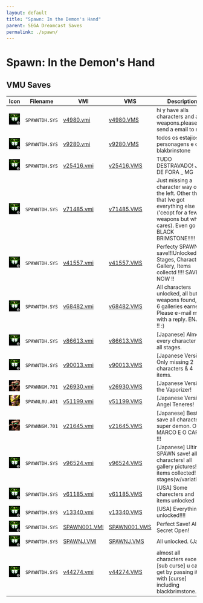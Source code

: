 ```yaml
---
layout: default
title: "Spawn: In the Demon's Hand"
parent: SEGA Dreamcast Saves
permalink: ./spawn/
---
```

# Spawn: In the Demon's Hand

## VMU Saves

| Icon | Filename | VMI | VMS | Description |
|------|----------|-----|-----|-------------|
| ![Spawn: In the Demon's Hand](../icons/SPAWNTDH.SYS.GIF) | `SPAWNTDH.SYS` | [v4980.vmi](v4980.vmi) | [v4980.VMS](v4980.VMS) | hi y have alls characters and all weapons.please send a email to me.   |
| ![Spawn: In the Demon's Hand](../icons/SPAWNTDH.SYS.GIF) | `SPAWNTDH.SYS` | [v9280.vmi](v9280.vmi) | [v9280.VMS](v9280.VMS) | todos os estajios personagens e o blakbrinstone  |
| ![Spawn: In the Demon's Hand](../icons/SPAWNTDH.SYS.GIF) | `SPAWNTDH.SYS` | [v25416.vmi](v25416.vmi) | [v25416.VMS](v25416.VMS) | TUDO DESTRAVADO! JUIZ DE FORA _ MG  |
| ![Spawn: In the Demon's Hand](../icons/SPAWNTDH.SYS.GIF) | `SPAWNTDH.SYS` | [v71485.vmi](v71485.vmi) | [v71485.VMS](v71485.VMS) | Just missing a character way out in the left. Other than that Ive got everything else ('ceopt for a few weapons but who cares). Even go BLACK BRIMSTONE!!!!!  |
| ![Spawn: In the Demon's Hand](../icons/SPAWNTDH.SYS.GIF) | `SPAWNTDH.SYS` | [v41557.vmi](v41557.vmi) | [v41557.VMS](v41557.VMS) | Perfecty SPAWN save!!!Unlocked All Stages, Characters, Gallery, Items collectd !!!! SAVE NOW !!  |
| ![Spawn: In the Demon's Hand](../icons/SPAWNTDH.SYS.GIF) | `SPAWNTDH.SYS` | [v68482.vmi](v68482.vmi) | [v68482.VMS](v68482.VMS) | All characters unlocked, all but 8 weapons found, and 6 galleries earned.  Please e-mail me with a reply. ENJOY !!  :)  |
| ![Spawn: In the Demon's Hand](../icons/SPAWNTDH.SYS.GIF) | `SPAWNTDH.SYS` | [v86613.vmi](v86613.vmi) | [v86613.VMS](v86613.VMS) | [Japanese] Almost every character and all stages.  |
| ![Spawn: In the Demon's Hand](../icons/SPAWNTDH.SYS.GIF) | `SPAWNTDH.SYS` | [v90013.vmi](v90013.vmi) | [v90013.VMS](v90013.VMS) | [Japanese Version] Only missing 2 characters & 4 items.  |
| ![Spawn: In the Demon's Hand](../icons/SPAWNNGM.701.GIF) | `SPAWNNGM.701` | [v26930.vmi](v26930.vmi) | [v26930.VMS](v26930.VMS) | [Japanese Version] the Vaporizer!  |
| ![Spawn: In the Demon's Hand](../icons/SPAWNL0U.A01.GIF) | `SPAWNL0U.A01` | [v51199.vmi](v51199.vmi) | [v51199.VMS](v51199.VMS) | [Japanese Version] Angel Teneres!  |
| ![Spawn: In the Demon's Hand](../icons/SPAWNNGM.701.GIF) | `SPAWNNGM.701` | [v21645.vmi](v21645.vmi) | [v21645.VMS](v21645.VMS) | [Japanese] Best save all characters super demon. O MARCO E O CARA !!!  |
| ![Spawn: In the Demon's Hand](../icons/SPAWNTDH.SYS.GIF) | `SPAWNTDH.SYS` | [v96524.vmi](v96524.vmi) | [v96524.VMS](v96524.VMS) | [Japanese] Ultimate SPAWN save! all characters! all gallery pictures! all items collected! all stages(w/variations)  |
| ![Spawn: In the Demon's Hand](../icons/SPAWNTDH.SYS.GIF) | `SPAWNTDH.SYS` | [v61185.vmi](v61185.vmi) | [v61185.VMS](v61185.VMS) | [USA] Some charecters and items unlocked  |
| ![Spawn: In the Demon's Hand](../icons/SPAWNTDH.SYS.GIF) | `SPAWNTDH.SYS` | [v13340.vmi](v13340.vmi) | [v13340.VMS](v13340.VMS) | [USA] Everything unlocked!!!!  |
| ![Spawn: In the Demon's Hand](../icons/SPAWNTDH.SYS.GIF) | `SPAWNTDH.SYS` | [SPAWN001.VMI](SPAWN001.VMI) | [SPAWN001.VMS](SPAWN001.VMS) | Perfect Save! All Secret Open! |
| ![Spawn: In the Demon's Hand](../icons/SPAWNTDH.SYS.GIF) | `SPAWNTDH.SYS` | [SPAWNJ.VMI](SPAWNJ.VMI) | [SPAWNJ.VMS](SPAWNJ.VMS) | All unlocked. (Jap) |
| ![Spawn: In the Demon's Hand](../icons/SPAWNTDH.SYS.GIF) | `SPAWNTDH.SYS` | [v44274.vmi](v44274.vmi) | [v44274.VMS](v44274.VMS) | almost all characters except [sub curse] u can get by passing it with [curse] including blackbrimstone.  |
